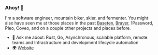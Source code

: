### Ahoy! 👋

I'm a software engineer, mountain biker, skier, and fermenter. You might also have seen me at those places in the past [Baseten](https://github.com/basetenlabs), [Braver](https://github.com/braverhealth), 1Password, Pleo, Coveo, and on a couple other projects and places before.

- 💬 Ask me about: Rust, Go, Asynchronous, scalable platform, remote teams and Infrastructure and development lifecycle automation
- 🌍 [Website](https://pa.stjean.me)
